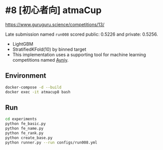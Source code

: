 # #8 [初心者向] atmaCup

https://www.guruguru.science/competitions/13/

Late submission named `run008` scored public: 0.5226 and private: 0.5256.

- LightGBM
- StratifiedKFold(10) by binned target
- This implementation uses a supporting tool for machine learning competitions named [Ayniy](https://github.com/upura/ayniy).

## Environment

```sh
docker-compose -d --build
docker exec -it atmacup8 bash
```

## Run

```sh
cd experiments
python fe_basic.py
python fe_name.py
python fe_rank.py
python create_base.py
python runner.py --run configs/run008.yml
```
